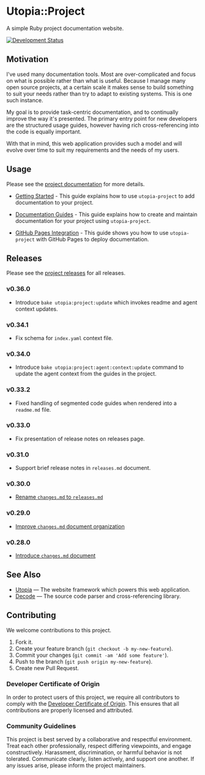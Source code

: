 # Utopia::Project

A simple Ruby project documentation website.

[![Development Status](https://github.com/socketry/utopia-project/workflows/Test/badge.svg)](https://github.com/socketry/utopia-project/actions?workflow=Test)

## Motivation

I've used many documentation tools. Most are over-complicated and focus on what is possible rather than what is useful.
Because I manage many open source projects, at a certain scale it makes sense to build something to suit your needs
rather than try to adapt to existing systems. This is one such instance.

My goal is to provide task-centric documentation, and to continually improve the way it's presented. The primary entry
point for new developers are the structured usage guides, however having rich cross-referencing into the code is equally
important.

With that in mind, this web application provides such a model and will evolve over time to suit my requirements and the
needs of my users.

## Usage

Please see the [project documentation](https://socketry.github.io/utopia-project/) for more details.

  - [Getting Started](https://socketry.github.io/utopia-project/guides/getting-started/index) - This guide explains how to use `utopia-project` to add documentation to your project.

  - [Documentation Guides](https://socketry.github.io/utopia-project/guides/documentation-guidelines/index) - This guide explains how to create and maintain documentation for your project using `utopia-project`.

  - [GitHub Pages Integration](https://socketry.github.io/utopia-project/guides/github-pages-integration/index) - This guide shows you how to use `utopia-project` with GitHub Pages to deploy documentation.

## Releases

Please see the [project releases](https://socketry.github.io/utopia-project/releases/index) for all releases.

### v0.36.0

  - Introduce `bake utopia:project:update` which invokes readme and agent context updates.

### v0.34.1

  - Fix schema for `index.yaml` context file.

### v0.34.0

  - Introduce `bake utopia:project:agent:context:update` command to update the agent context from the guides in the project.

### v0.33.2

  - Fixed handling of segmented code guides when rendered into a `readme.md` file.

### v0.33.0

  - Fix presentation of release notes on releases page.

### v0.31.0

  - Support brief release notes in `releases.md` document.

### v0.30.0

  - [Rename `changes.md` to `releases.md`](https://socketry.github.io/utopia-project/releases/index#rename-changes.md-to-releases.md)

### v0.29.0

  - [Improve `changes.md` document organization](https://socketry.github.io/utopia-project/releases/index#improve-changes.md-document-organization)

### v0.28.0

  - [Introduce `changes.md` document](https://socketry.github.io/utopia-project/releases/index#introduce-changes.md-document)

## See Also

  - [Utopia](https://github.com/socketry/utopia) — The website framework which powers this web application.
  - [Decode](https://github.com/ioquatix/decode) — The source code parser and cross-referencing library.

## Contributing

We welcome contributions to this project.

1.  Fork it.
2.  Create your feature branch (`git checkout -b my-new-feature`).
3.  Commit your changes (`git commit -am 'Add some feature'`).
4.  Push to the branch (`git push origin my-new-feature`).
5.  Create new Pull Request.

### Developer Certificate of Origin

In order to protect users of this project, we require all contributors to comply with the [Developer Certificate of Origin](https://developercertificate.org/). This ensures that all contributions are properly licensed and attributed.

### Community Guidelines

This project is best served by a collaborative and respectful environment. Treat each other professionally, respect differing viewpoints, and engage constructively. Harassment, discrimination, or harmful behavior is not tolerated. Communicate clearly, listen actively, and support one another. If any issues arise, please inform the project maintainers.
